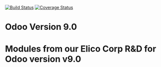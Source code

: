 [![Build Status](https://travis-ci.com/Elico-Corp/odoo-addons.svg?token=YBxZdxFiGehQQsBUqvor&branch=8.0)](https://travis-ci.com/Elico-Corp/odoo-addons)
[![Coverage Status](https://coveralls.io/repos/github/Elico-Corp/odoo-addons/badge.svg?branch=8.0)](https://coveralls.io/github/Elico-Corp/odoo-addons?branch=8.0)

# Odoo Version 9.0
# Modules from our Elico Corp R&D for Odoo version v9.0
